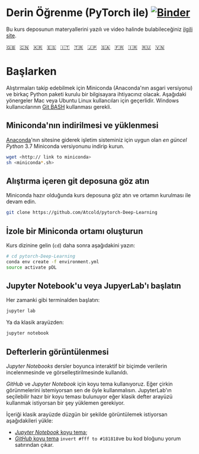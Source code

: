 <!-- Deep Learning (with PyTorch)-->
# Derin Öğrenme (PyTorch ile) [![Binder](https://mybinder.org/badge_logo.svg)](https://mybinder.org/v2/gh/Atcold/pytorch-Deep-Learning/master)

<!-- This notebook repository now has a [companion website](https://atcold.github.io/pytorch-Deep-Learning/), where all the course material can be found in video and textual format.
-->

Bu kurs deposunun materyallerini yazılı ve video halinde bulabileceğiniz [ilgili site](https://atcold.github.io/pytorch-Deep-Learning/tr).


<!-- English - Mandarin - Korean - Spanish - Italian - Turkish - Japanese - Arabic - French - Farsi - Russian - Vietnamese -->
[🇬🇧](https://github.com/Atcold/pytorch-Deep-Learning/blob/master/README.md) &nbsp; [🇨🇳](https://github.com/Atcold/pytorch-Deep-Learning/blob/master/docs/zh/README-ZH.md) &nbsp; [🇰🇷](https://github.com/Atcold/pytorch-Deep-Learning/blob/master/docs/ko/README-KO.md) &nbsp; [🇪🇸](https://github.com/Atcold/pytorch-Deep-Learning/blob/master/docs/es/README-ES.md) &nbsp; [🇮🇹](https://github.com/Atcold/pytorch-Deep-Learning/blob/master/docs/it/README-IT.md) &nbsp; [🇹🇷](https://github.com/Atcold/pytorch-Deep-Learning/blob/master/docs/tr/README-TR.md) &nbsp; [🇯🇵](https://github.com/Atcold/pytorch-Deep-Learning/blob/master/docs/ja/README-JA.md) &nbsp; [🇸🇦](https://github.com/Atcold/pytorch-Deep-Learning/blob/master/docs/ar/README-AR.md) &nbsp; [🇫🇷](https://github.com/Atcold/pytorch-Deep-Learning/blob/master/docs/fr/README-FR.md) &nbsp; [🇮🇷](https://github.com/Atcold/pytorch-Deep-Learning/blob/master/docs/fa/README-FA.md) &nbsp; [🇷🇺](https://github.com/Atcold/pytorch-Deep-Learning/blob/master/docs/ru/README-RU.md) &nbsp; [🇻🇳](https://github.com/Atcold/pytorch-Deep-Learning/blob/master/docs/vi/README-VI.md)


<!-- Getting started-->
# Başlarken

<!-- To be able to follow the exercises, you are going to need a laptop with Miniconda (a minimal version of Anaconda) and several Python packages installed.
The following instruction would work as is for Mac or Ubuntu Linux users, Windows users would need to install and work in the [Git BASH](https://gitforwindows.org/) terminal.
-->
Alıştırmaları takip edebilmek için Miniconda (Anaconda'nın asgari versiyonu) ve birkaç Python paketi kurulu bir bilgisayara ihtiyacınız olacak.
Aşağıdaki yönergeler Mac veya Ubuntu Linux kullancıları için geçerlidir. Windows kullanıcılarının [Git BASH](https://gitforwindows.org/) kullanması gerekli.

<!-- Download and install Miniconda
-->
## Miniconda'nın indirilmesi ve yüklenmesi

<!-- Please go to the [Anaconda website](https://conda.io/miniconda.html).
Download and install *the latest* Miniconda version for *Python* 3.7 for your operating system.
-->
[Anaconda](https://conda.io/miniconda.html)'nın sitesine giderek işletim sisteminiz için uygun olan *en güncel* *Python* 3.7 Miniconda versiyonunu indirip kurun.


```bash
wget <http:// link to miniconda>
sh <miniconda*.sh>
```

<!-- Check-out the git repository with the exercise
-->
## Alıştırma içeren git deposuna göz atın

<!-- Once Miniconda is ready, checkout the course repository and proceed with setting up the environment:
-->
Miniconda hazır olduğunda kurs deposuna göz atın ve ortamın kurulması ile devam edin.

```bash
git clone https://github.com/Atcold/pytorch-Deep-Learning
```

<!-- Create isolated Miniconda environment
-->
## İzole bir Miniconda ortamı oluşturun

<!-- Change directory (`cd`) into the course folder, then type:
-->
Kurs dizinine gelin (`cd`) daha sonra aşağıdakini yazın:

```bash
# cd pytorch-Deep-Learning
conda env create -f environment.yml
source activate pDL
```

<!-- Start Jupyter Notebook or JupyterLab
-->
## Jupyter Notebook'u veya JupyerLab'ı başlatın

<!-- Start from terminal as usual:
-->
Her zamanki gibi terminalden başlatın:

```bash
jupyter lab
```

<!-- Or, for the classic interface:
-->
Ya da klasik arayüzden:

```bash
jupyter notebook
```

<!-- Notebooks visualisation
-->
## Defterlerin görüntülenmesi

<!-- *Jupyter Notebooks* are used throughout these lectures for interactive data exploration and visualisation.
-->
*Jupyter Notebooks* dersler boyunca interaktif bir biçimde verilerin incelenmesinde ve görselleştirilmesinde kullanıldı.

<!-- We use dark styles for both *GitHub* and *Jupyter Notebook*.
You should try to do the same, or they will look ugly.
JupyterLab has a built-in selectable dark theme, so you only need to install something if you want to use the classic notebook interface.
To see the content appropriately in the classic interface install the following:
-->
*GitHub* ve *Jupyter Notebook* için koyu tema kullanıyoruz.
Eğer çirkin görünmelerini istemiyorsan sen de öyle kullanmalısın.
JupyterLab'ın seçilebilir hazır bir koyu teması bulunuyor eğer klasik defter arayüzü kullanmak istiyorsan bir şey yüklemen gerekiyor.

İçeriği klasik arayüzde düzgün bir şekilde görüntülemek istiyorsan aşağıdakileri yükle:

<!--  - [*Jupyter Notebook* dark theme](https://userstyles.org/styles/153443/jupyter-notebook-dark);
 - [*GitHub* dark theme](https://userstyles.org/styles/37035/github-dark) and comment out the `invert #fff to #181818` code block.
-->
 - [*Jupyter Notebook* koyu tema](https://userstyles.org/styles/153443/jupyter-notebook-dark);
 - [*GitHub* koyu tema](https://userstyles.org/styles/37035/github-dark) `invert #fff to #181818`ve bu kod bloğunu yorum satırından çıkar.



